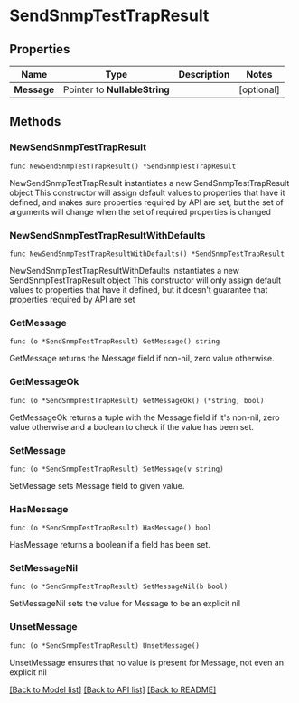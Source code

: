 # SendSnmpTestTrapResult

## Properties

Name | Type | Description | Notes
------------ | ------------- | ------------- | -------------
**Message** | Pointer to **NullableString** |  | [optional] 

## Methods

### NewSendSnmpTestTrapResult

`func NewSendSnmpTestTrapResult() *SendSnmpTestTrapResult`

NewSendSnmpTestTrapResult instantiates a new SendSnmpTestTrapResult object
This constructor will assign default values to properties that have it defined,
and makes sure properties required by API are set, but the set of arguments
will change when the set of required properties is changed

### NewSendSnmpTestTrapResultWithDefaults

`func NewSendSnmpTestTrapResultWithDefaults() *SendSnmpTestTrapResult`

NewSendSnmpTestTrapResultWithDefaults instantiates a new SendSnmpTestTrapResult object
This constructor will only assign default values to properties that have it defined,
but it doesn't guarantee that properties required by API are set

### GetMessage

`func (o *SendSnmpTestTrapResult) GetMessage() string`

GetMessage returns the Message field if non-nil, zero value otherwise.

### GetMessageOk

`func (o *SendSnmpTestTrapResult) GetMessageOk() (*string, bool)`

GetMessageOk returns a tuple with the Message field if it's non-nil, zero value otherwise
and a boolean to check if the value has been set.

### SetMessage

`func (o *SendSnmpTestTrapResult) SetMessage(v string)`

SetMessage sets Message field to given value.

### HasMessage

`func (o *SendSnmpTestTrapResult) HasMessage() bool`

HasMessage returns a boolean if a field has been set.

### SetMessageNil

`func (o *SendSnmpTestTrapResult) SetMessageNil(b bool)`

 SetMessageNil sets the value for Message to be an explicit nil

### UnsetMessage
`func (o *SendSnmpTestTrapResult) UnsetMessage()`

UnsetMessage ensures that no value is present for Message, not even an explicit nil

[[Back to Model list]](../README.md#documentation-for-models) [[Back to API list]](../README.md#documentation-for-api-endpoints) [[Back to README]](../README.md)


